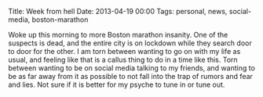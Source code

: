 Title: Week from hell
Date: 2013-04-19 00:00
Tags: personal, news, social-media, boston-marathon

Woke up this morning to more Boston marathon insanity. One of the suspects is dead, and the entire city is on lockdown while they search door to door for the other. I am torn between wanting to go on with my life as usual, and feeling like that is a callus thing to do in a time like this. Torn between wanting to be on social media talking to my friends, and wanting to be as far away from it as possible to not fall into the trap of rumors and fear and lies. Not sure if it is better for my psyche to tune in or tune out.